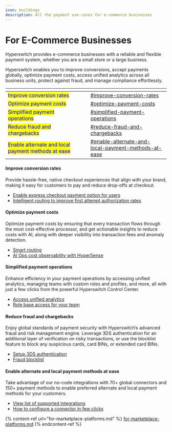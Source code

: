 ```yaml
---
icon: buildings
description: All the payment use-cases for e-commerce businesses
---
```


# For E-Commerce Businesses

Hyperswitch provides e-commerce businesses with a reliable and flexible payment system, whether you are a small store or a large business.

Hyperswitch enables you to improve conversions, accept payments globally, optimize payment costs, access unified analytics across all business units, protect against fraud, and manage compliance effortlessly.

<table data-view="cards"><thead><tr><th></th><th data-hidden></th><th data-hidden></th><th data-hidden data-card-target data-type="content-ref"></th></tr></thead><tbody><tr><td><mark style="color:blue;">Improve conversion rates</mark></td><td></td><td></td><td><a href="for-e-commerce-businesses.md#improve-conversion-rates">#improve-conversion-rates</a></td></tr><tr><td><mark style="color:blue;">Optimize payment costs</mark></td><td></td><td></td><td><a href="for-e-commerce-businesses.md#optimize-payment-costs">#optimize-payment-costs</a></td></tr><tr><td><mark style="color:blue;">Simplified payment operations</mark></td><td></td><td></td><td><a href="for-e-commerce-businesses.md#simplified-payment-operations">#simplified-payment-operations</a></td></tr><tr><td><mark style="color:blue;">Reduce fraud and chargebacks</mark></td><td></td><td></td><td><a href="for-e-commerce-businesses.md#reduce-fraud-and-chargebacks">#reduce-fraud-and-chargebacks</a></td></tr><tr><td><mark style="color:blue;">Enable alternate and local payment methods at ease</mark></td><td></td><td></td><td><a href="for-e-commerce-businesses.md#enable-alternate-and-local-payment-methods-at-ease">#enable-alternate-and-local-payment-methods-at-ease</a></td></tr></tbody></table>

#### Improve conversion rates

Provide hassle-free, native checkout experiences that align with your brand, making it easy for customers to pay and reduce drop-offs at checkout.

* [Enable express checkout payment option for users](https://docs.hyperswitch.io/explore-hyperswitch/merchant-controls/integration-guide/web/node-and-react#id-3.-complete-the-checkout-on-the-client)
* [Intelligent routing to improve first attempt authorization rates](https://docs.hyperswitch.io/explore-hyperswitch/payment-flows-and-management/smart-router/intelligent-routing)

#### Optimize payment costs

Optimize payment costs by ensuring that every transaction flows through the most cost-effective processor, and get actionable insights to reduce costs with AI, along with deeper visibility into transaction fees and anomaly detection.

* [Smart routing](https://docs.hyperswitch.io/explore-hyperswitch/payment-flows-and-management/smart-router)
* [AI Ops cost observability with HyperSense](https://docs.hyperswitch.io/explore-hyperswitch/account-management/analytics-and-operations/hypersense-ai-powered-payment-operations)

#### Simplified payment operations&#x20;

Enhance efficiency in your payment operations by accessing unified analytics, managing teams with custom roles and profiles, and more, all with just a few clicks from the powerful Hyperswitch Control Center.

* [Access unified analytics ](https://docs.hyperswitch.io/explore-hyperswitch/account-management/analytics-and-operations)
* [Role base access for your team ](https://docs.hyperswitch.io/explore-hyperswitch/account-management/manage-your-team)

#### Reduce fraud and chargebacks

Enjoy global standards of payment security with Hyperswitch’s advanced fraud and risk management engine. Leverage 3DS authentication for an additional layer of verification on risky transactions, or use the blocklist feature to block any suspicious cards, card BINs, or extended card BINs.

* [Setup 3DS authentication](https://docs.hyperswitch.io/explore-hyperswitch/payment-flows-and-management/3ds-decision-manager)&#x20;
* [Fraud blocklist](https://docs.hyperswitch.io/explore-hyperswitch/payment-flows-and-management/fraud-and-risk-management/fraud-blocklist)

#### Enable alternate and local payment methods at ease

Take advantage of our no-code integrations with 70+ global connectors and 150+ payment methods to enable preferred alternate and local payment methods for your customers.

* [View list of supported integrations](https://hyperswitch.io/pm-list) &#x20;
* [How to configure a connector in few clicks](https://docs.hyperswitch.io/hyperswitch-cloud/connectors/activate-connector-on-hyperswitch)

{% content-ref url="for-marketplace-platforms.md" %}
[for-marketplace-platforms.md](for-marketplace-platforms.md)
{% endcontent-ref %}
